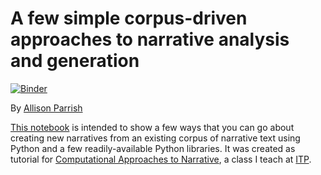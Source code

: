 # A few simple corpus-driven approaches to narrative analysis and generation

[![Binder](https://mybinder.org/badge.svg)](https://mybinder.org/v2/gh/aparrish/corpus-driven-narrative-generation/master)

By [Allison Parrish](http://www.decontextualize.com/)

[This notebook](corpus-driven-narrative-generation.ipynb) is intended to show a
few ways that you can go about creating new narratives from an existing corpus
of narrative text using Python and a few readily-available Python libraries. It
was created as tutorial for [Computational Approaches to
Narrative](http://catn.decontextualize.com/), a class I teach at
[ITP](http://itp.nyu.edu/).


